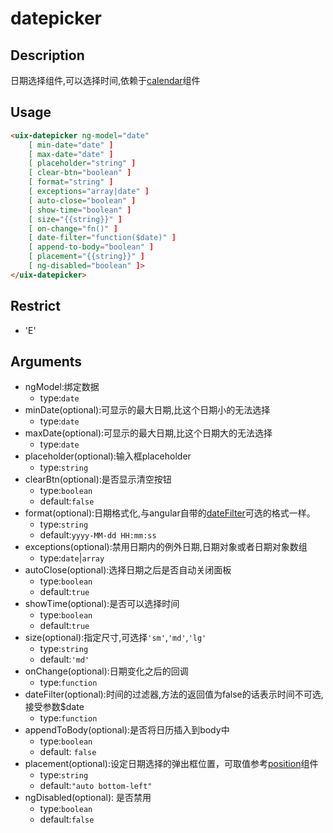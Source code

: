 # datepicker
## Description

日期选择组件,可以选择时间,依赖于<a ui-sref="app.api.calendar" href="../../calendar/docs/readme.md">calendar</a>组件

## Usage

``` html
<uix-datepicker ng-model="date"
    [ min-date="date" ]
    [ max-date="date" ]
    [ placeholder="string" ]
    [ clear-btn="boolean" ]
    [ format="string" ]
    [ exceptions="array|date" ]
    [ auto-close="boolean" ]
    [ show-time="boolean" ]
    [ size="{{string}}" ]
    [ on-change="fn()" ]
    [ date-filter="function($date)" ]
    [ append-to-body="boolean" ]
    [ placement="{{string}}" ]
    [ ng-disabled="boolean" ]>
</uix-datepicker>
```
## Restrict
- 'E'

## Arguments
- ngModel:绑定数据
    - type:`date`
- minDate(optional):可显示的最大日期,比这个日期小的无法选择
    - type:`date`
- maxDate(optional):可显示的最大日期,比这个日期大的无法选择
    - type:`date`
- placeholder(optional):输入框placeholder
    - type:`string`
- clearBtn(optional):是否显示清空按钮
    - type:`boolean`
    - default:`false`
- format(optional):日期格式化,与angular自带的[dateFilter](https://docs.angularjs.org/api/ng/filter/date)可选的格式一样。
    - type:`string`
    - default:`yyyy-MM-dd HH:mm:ss`
- exceptions(optional):禁用日期内的例外日期,日期对象或者日期对象数组
    - type:`date`|`array`
- autoClose(optional):选择日期之后是否自动关闭面板
    - type:`boolean`
    - default:`true`
- showTime(optional):是否可以选择时间
    - type:`boolean`
    - default:`true`
- size(optional):指定尺寸,可选择`'sm'`,`'md'`,`'lg'`
    - type:`string`
    - default:`'md'`
- onChange(optional):日期变化之后的回调
    - type:`function`
- dateFilter(optional):时间的过滤器,方法的返回值为false的话表示时间不可选,接受参数$date
    - type:`function`
- appendToBody(optional):是否将日历插入到body中
    - type:`boolean`
    - default: `false`
- placement(optional):设定日期选择的弹出框位置，可取值参考<a ui-sref="app.api.position" href="../../position/docs/readme.md">position</a>组件
    - type:`string`
    - default:`"auto bottom-left"`
- ngDisabled(optional): 是否禁用
    - type:`boolean`
    - default:`false`
